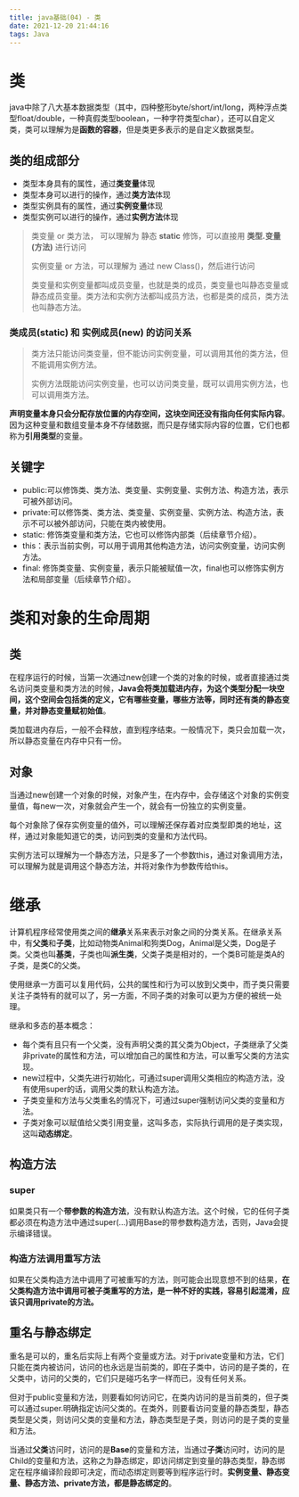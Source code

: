 ```yaml
---
title: java基础(04) - 类
date: 2021-12-20 21:44:16
tags: Java
---
```


# 类

java中除了八大基本数据类型（其中，四种整形byte/short/int/long，两种浮点类型float/double，一种真假类型boolean，一种字符类型char），还可以自定义类，类可以理解为是**函数的容器**，但是类更多表示的是自定义数据类型。

## 类的组成部分

- 类型本身具有的属性，通过**类变量**体现  
- 类型本身可以进行的操作，通过**类方法**体现
- 类型实例具有的属性，通过**实例变量**体现
- 类型实例可以进行的操作，通过**实例方法**体现

> 类变量 or 类方法， 可以理解为 静态 **static** 修饰，可以直接用 **类型.变量(方法)** 进行访问
>
> 实例变量 or 方法，可以理解为 通过 new Class()，然后进行访问
>
> 类变量和实例变量都叫成员变量，也就是类的成员，类变量也叫静态变量或静态成员变量。类方法和实例方法都叫成员方法，也都是类的成员，类方法也叫静态方法。



### 类成员(**static**) 和 实例成员(**new**) 的访问关系

> 类方法只能访问类变量，但不能访问实例变量，可以调用其他的类方法，但不能调用实例方法。
>
> 实例方法既能访问实例变量，也可以访问类变量，既可以调用实例方法，也可以调用类方法。



**声明变量本身只会分配存放位置的内存空间，这块空间还没有指向任何实际内容**。因为这种变量和数组变量本身不存储数据，而只是存储实际内容的位置，它们也都称为**引用类型**的变量。



## 关键字

- public:可以修饰类、类方法、类变量、实例变量、实例方法、构造方法，表示可被外部访问。    
- private:可以修饰类、类方法、类变量、实例变量、实例方法、构造方法，表示不可以被外部访问，只能在类内被使用。
- static: 修饰类变量和类方法，它也可以修饰内部类（后续章节介绍）。        
- this：表示当前实例，可以用于调用其他构造方法，访问实例变量，访问实例方法。       
- final: 修饰类变量、实例变量，表示只能被赋值一次，final也可以修饰实例方法和局部变量（后续章节介绍）。





# **类和对象的生命周期**

## 类

在程序运行的时候，当第一次通过new创建一个类的对象的时候，或者直接通过类名访问类变量和类方法的时候，**Java会将类加载进内存，为这个类型分配一块空间，这个空间会包括类的定义，它有哪些变量，哪些方法等，同时还有类的静态变量，并对静态变量赋初始值**。

类加载进内存后，一般不会释放，直到程序结束。一般情况下，类只会加载一次，所以静态变量在内存中只有一份。



## 对象

当通过new创建一个对象的时候，对象产生，在内存中，会存储这个对象的实例变量值，每new一次，对象就会产生一个，就会有一份独立的实例变量。

每个对象除了保存实例变量的值外，可以理解还保存着对应类型即类的地址，这样，通过对象能知道它的类，访问到类的变量和方法代码。

实例方法可以理解为一个静态方法，只是多了一个参数this，通过对象调用方法，可以理解为就是调用这个静态方法，并将对象作为参数传给this。



# **继承**

计算机程序经常使用类之间的**继承**关系来表示对象之间的分类关系。在继承关系中，有**父类**和**子类**，比如动物类Animal和狗类Dog，Animal是父类，Dog是子类。父类也叫**基类**，子类也叫**派生类**，父类子类是相对的，一个类B可能是类A的子类，是类C的父类。

使用继承一方面可以复用代码，公共的属性和行为可以放到父类中，而子类只需要关注子类特有的就可以了，另一方面，不同子类的对象可以更为方便的被统一处理。

继承和多态的基本概念：

- 每个类有且只有一个父类，没有声明父类的其父类为Object，子类继承了父类非private的属性和方法，可以增加自己的属性和方法，可以重写父类的方法实现。
- new过程中，父类先进行初始化，可通过super调用父类相应的构造方法，没有使用super的话，调用父类的默认构造方法。
- 子类变量和方法与父类重名的情况下，可通过super强制访问父类的变量和方法。
- 子类对象可以赋值给父类引用变量，这叫多态，实际执行调用的是子类实现，这叫**动态绑定**。



## **构造方法**

### **super**

如果类只有一个**带参数的构造方法**，没有默认构造方法。这个时候，它的任何子类都必须在构造方法中通过super(...)调用Base的带参数构造方法，否则，Java会提示编译错误。

### **构造方法调用重写方法**

如果在父类构造方法中调用了可被重写的方法，则可能会出现意想不到的结果，**在父类构造方法中调用可被子类重写的方法，是一种不好的实践，容易引起混淆，应该只调用private的方法。**

## **重名与静态绑定**

重名是可以的，重名后实际上有两个变量或方法。对于private变量和方法，它们只能在类内被访问，访问的也永远是当前类的，即在子类中，访问的是子类的，在父类中，访问的父类的，它们只是碰巧名字一样而已，没有任何关系。

但对于public变量和方法，则要看如何访问它，在类内访问的是当前类的，但子类可以通过super.明确指定访问父类的。在类外，则要看访问变量的静态类型，静态类型是父类，则访问父类的变量和方法，静态类型是子类，则访问的是子类的变量和方法。

当通过**父类**访问时，访问的是**Base**的变量和方法，当通过**子类**访问时，访问的是Child的变量和方法，这称之为静态绑定，即访问绑定到变量的静态类型，静态绑定在程序编译阶段即可决定，而动态绑定则要等到程序运行时。**实例变量、静态变量、静态方法、private方法，都是静态绑定的**。
